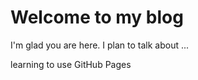 # Welcome to my blog

I'm glad you are here. I plan to talk about ...

learning to use GitHub Pages
